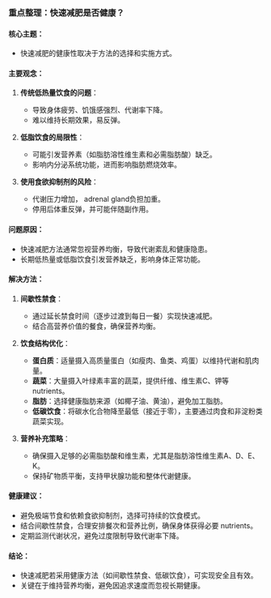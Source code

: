 ### 重点整理：快速减肥是否健康？

#### 核心主题：
- 快速减肥的健康性取决于方法的选择和实施方式。

#### 主要观念：
1. **传统低热量饮食的问题**：
   - 导致身体疲劳、饥饿感强烈、代谢率下降。
   - 难以维持长期效果，易反弹。

2. **低脂饮食的局限性**：
   - 可能引发营养素（如脂肪溶性维生素和必需脂肪酸）缺乏。
   - 影响内分泌系统功能，进而影响脂肪燃烧效率。

3. **使用食欲抑制剂的风险**：
   - 代谢压力增加， adrenal gland负担加重。
   - 停用后体重反弹，并可能伴随副作用。

#### 问题原因：
- 快速减肥方法通常忽视营养均衡，导致代谢紊乱和健康隐患。
- 长期低热量或低脂饮食引发营养缺乏，影响身体正常功能。

#### 解决方法：
1. **间歇性禁食**：
   - 通过延长禁食时间（逐步过渡到每日一餐）实现快速减肥。
   - 结合高营养价值的餐食，确保营养均衡。

2. **饮食结构优化**：
   - **蛋白质**：适量摄入高质量蛋白（如瘦肉、鱼类、鸡蛋）以维持代谢和肌肉量。
   - **蔬菜**：大量摄入叶绿素丰富的蔬菜，提供纤维、维生素C、钾等 nutrients。
   - **脂肪**：选择健康脂肪来源（如椰子油、黄油），避免加工脂肪。
   - **低碳饮食**：将碳水化合物降至最低（接近于零），主要通过肉食和非淀粉类蔬菜实现。

3. **营养补充策略**：
   - 确保摄入足够的必需脂肪酸和维生素，尤其是脂肪溶性维生素A、D、E、K。
   - 保持矿物质平衡，支持甲状腺功能和整体代谢健康。

#### 健康建议：
- 避免极端节食和依赖食欲抑制剂，选择可持续的饮食模式。
- 结合间歇性禁食，合理安排餐次和营养比例，确保身体获得必要 nutrients。
- 定期监测代谢状况，避免过度限制导致代谢率下降。

#### 结论：
- 快速减肥若采用健康方法（如间歇性禁食、低碳饮食），可实现安全且有效。
- 关键在于维持营养均衡，避免因追求速度而忽视长期健康。